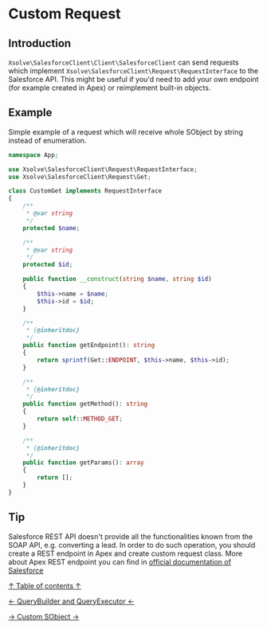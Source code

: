 Custom Request
===
## Introduction
`Xsolve\SalesforceClient\Client\SalesforceClient` can send requests which implement `Xsolve\SalesforceClient\Request\RequestInterface` to the Salesforce API. This might be useful if you'd need to add your own endpoint (for example created in Apex) or reimplement built-in objects.

## Example
Simple example of a request which will receive whole SObject by string instead of enumeration.
```php
namespace App;

use Xsolve\SalesforceClient\Request\RequestInterface;
use Xsolve\SalesforceClient\Request\Get;

class CustomGet implements RequestInterface
{
	/**
	 * @var string
	 */
	protected $name;

	/**
	 * @var string
	 */
	protected $id;

	public function __construct(string $name, string $id)
	{
		$this->name = $name;
		$this->id = $id;
	}

    /**
     * {@inheritdoc}
     */
    public function getEndpoint(): string
    {
        return sprintf(Get::ENDPOINT, $this->name, $this->id);
    }

    /**
     * {@inheritdoc}
     */
    public function getMethod(): string
    {
        return self::METHOD_GET;
    }

    /**
     * {@inheritdoc}
     */
    public function getParams(): array
    {
	    return [];
    }
}
```

## Tip
Salesforce REST API doesn't provide all the functionalities known from the SOAP API, e.g. converting a lead. In order to do such operation, you should create a REST endpoint in Apex and create custom request class. More about Apex REST endpoint you can find in [official documentation of Salesforce](https://developer.salesforce.com/page/Creating_REST_APIs_using_Apex_REST)

[↑ Table of contents ↑](/doc/README.md)

[← QueryBuilder and QueryExecutor ←](query-builder-executor.md)

[→ Custom SObject →](custom-sobject.md)

